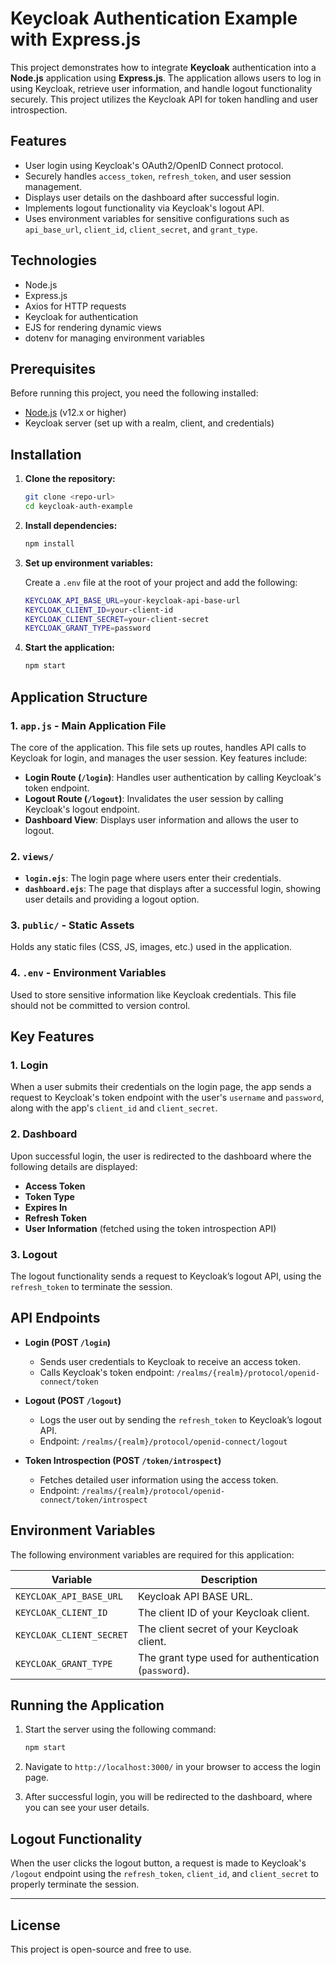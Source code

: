 # Keycloak Authentication Example with Express.js

This project demonstrates how to integrate **Keycloak** authentication into a **Node.js** application using **Express.js**. The application allows users to log in using Keycloak, retrieve user information, and handle logout functionality securely. This project utilizes the Keycloak API for token handling and user introspection.

## Features

- User login using Keycloak's OAuth2/OpenID Connect protocol.
- Securely handles `access_token`, `refresh_token`, and user session management.
- Displays user details on the dashboard after successful login.
- Implements logout functionality via Keycloak's logout API.
- Uses environment variables for sensitive configurations such as `api_base_url`, `client_id`, `client_secret`, and `grant_type`.

## Technologies

- Node.js
- Express.js
- Axios for HTTP requests
- Keycloak for authentication
- EJS for rendering dynamic views
- dotenv for managing environment variables

## Prerequisites

Before running this project, you need the following installed:

- [Node.js](https://nodejs.org/en/) (v12.x or higher)
- Keycloak server (set up with a realm, client, and credentials)

## Installation

1. **Clone the repository:**

   ```bash
   git clone <repo-url>
   cd keycloak-auth-example
   ```

2. **Install dependencies:**

   ```bash
   npm install
   ```

3. **Set up environment variables:**

   Create a `.env` file at the root of your project and add the following:

   ```bash
   KEYCLOAK_API_BASE_URL=your-keycloak-api-base-url
   KEYCLOAK_CLIENT_ID=your-client-id
   KEYCLOAK_CLIENT_SECRET=your-client-secret
   KEYCLOAK_GRANT_TYPE=password
   ```

4. **Start the application:**
   ```bash
   npm start
   ```

## Application Structure

### 1. `app.js` - Main Application File

The core of the application. This file sets up routes, handles API calls to Keycloak for login, and manages the user session. Key features include:

- **Login Route (`/login`)**: Handles user authentication by calling Keycloak's token endpoint.
- **Logout Route (`/logout`)**: Invalidates the user session by calling Keycloak's logout endpoint.
- **Dashboard View**: Displays user information and allows the user to logout.

### 2. `views/`

- **`login.ejs`**: The login page where users enter their credentials.
- **`dashboard.ejs`**: The page that displays after a successful login, showing user details and providing a logout option.

### 3. `public/` - Static Assets

Holds any static files (CSS, JS, images, etc.) used in the application.

### 4. `.env` - Environment Variables

Used to store sensitive information like Keycloak credentials. This file should not be committed to version control.

## Key Features

### 1. **Login**

When a user submits their credentials on the login page, the app sends a request to Keycloak's token endpoint with the user's `username` and `password`, along with the app's `client_id` and `client_secret`.

### 2. **Dashboard**

Upon successful login, the user is redirected to the dashboard where the following details are displayed:

- **Access Token**
- **Token Type**
- **Expires In**
- **Refresh Token**
- **User Information** (fetched using the token introspection API)

### 3. **Logout**

The logout functionality sends a request to Keycloak’s logout API, using the `refresh_token` to terminate the session.

## API Endpoints

- **Login (POST `/login`)**

  - Sends user credentials to Keycloak to receive an access token.
  - Calls Keycloak's token endpoint: `/realms/{realm}/protocol/openid-connect/token`

- **Logout (POST `/logout`)**

  - Logs the user out by sending the `refresh_token` to Keycloak’s logout API.
  - Endpoint: `/realms/{realm}/protocol/openid-connect/logout`

- **Token Introspection (POST `/token/introspect`)**
  - Fetches detailed user information using the access token.
  - Endpoint: `/realms/{realm}/protocol/openid-connect/token/introspect`

## Environment Variables

The following environment variables are required for this application:

| Variable                 | Description                                          |
| ------------------------ | ---------------------------------------------------- |
| `KEYCLOAK_API_BASE_URL`  | Keycloak API BASE URL.                               |
| `KEYCLOAK_CLIENT_ID`     | The client ID of your Keycloak client.               |
| `KEYCLOAK_CLIENT_SECRET` | The client secret of your Keycloak client.           |
| `KEYCLOAK_GRANT_TYPE`    | The grant type used for authentication (`password`). |

## Running the Application

1. Start the server using the following command:

   ```bash
   npm start
   ```

2. Navigate to `http://localhost:3000/` in your browser to access the login page.

3. After successful login, you will be redirected to the dashboard, where you can see your user details.

## Logout Functionality

When the user clicks the logout button, a request is made to Keycloak's `/logout` endpoint using the `refresh_token`, `client_id`, and `client_secret` to properly terminate the session.

---

## License

This project is open-source and free to use.

